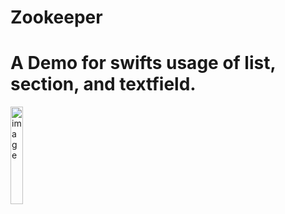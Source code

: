 # Zookeeper
A Demo for swifts usage of list, section, and textfield.
=======================================================
<img width="20%" alt="image" src="https://github.com/laetuz/Zookeeper/assets/100233549/278089e3-5d1f-41ea-8bfd-f38a83e08011">
